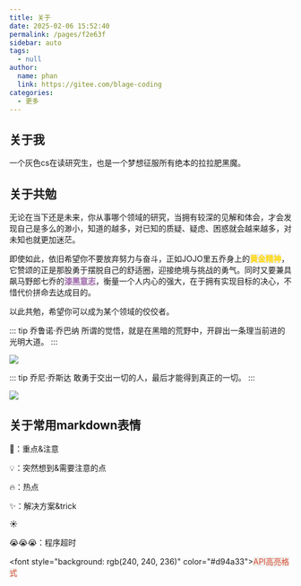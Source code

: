 ```yaml
---
title: 关于
date: 2025-02-06 15:52:40
permalink: /pages/f2e63f
sidebar: auto
tags: 
  - null
author: 
  name: phan
  link: https://gitee.com/blage-coding
categories: 
  - 更多
---
```

## 关于我
一个灰色cs在读研究生，也是一个梦想征服所有绝本的拉拉肥黑魔。
## 关于共勉
无论在当下还是未来，你从事哪个领域的研究，当拥有较深的见解和体会，才会发现自己是多么的渺小，知道的越多，对已知的质疑、疑虑、困惑就会越来越多，对未知也就更加迷茫。

即使如此，依旧希望你不要放弃努力与奋斗，正如JOJO里五乔身上的<font style="background: rgb(240, 240, 236)" color="gold">**黄金精神**</font>，它赞颂的正是那股勇于摆脱自己的舒适圈，迎接绝境与挑战的勇气。同时又要兼具飙马野郎七乔的<font style="background: rgb(240, 240, 236)" color="#9e64ad">**漆黑意志**</font>，衡量一个人内心的强大，在于拥有实现目标的决心，不惜代价拼命去达成目的。

以此共勉，希望你可以成为某个领域的佼佼者。

::: tip 乔鲁诺·乔巴纳
所谓的觉悟，就是在黑暗的荒野中，开辟出一条理当前进的光明大道。
:::

![](https://cdn.staticaly.com/gh/blage-coding/picx-images-hosting@master/20230518/JoJos-Bizarre-Adventure-Giorgio.2rdb8ror75a0.webp)

::: tip 乔尼·乔斯达
敢勇于交出一切的人，最后才能得到真正的一切。
:::

![](https://cdn.staticaly.com/gh/blage-coding/picx-images-hosting@master/20230519/Fl0HHt0itTfrETJqYvovL2TL8K8a.4l0cljpc3si0.webp)

## 关于常用markdown表情

🌟：重点&注意

💡：突然想到&需要注意的点

🔥：热点

✨：解决方案&trick

☀️

😭😭😭：程序超时

\<font style="background: rgb(240, 240, 236)" color="#d94a33"\><font style="background: rgb(240, 240, 236)" color="#d94a33">API高亮格式</font>